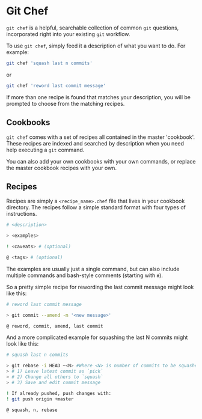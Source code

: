 # Git Chef

`git chef` is a helpful, searchable collection of common `git` questions, incorporated right into your existing `git` workflow.

To use `git chef`, simply feed it a description of what you want to do. For example:
```bash
git chef 'squash last n commits'
```

or

```bash
git chef 'reword last commit message'
```

If more than one recipe is found that matches your description, you will be prompted to choose from the matching recipes.

## Cookbooks
`git chef` comes with a set of recipes all contained in the master 'cookbook'. These recipes are indexed and searched by description when you need help executing a `git` command.

You can also add your own cookbooks with your own commands, or replace the master cookbook recipes with your own.

## Recipes
Recipes are simply a `<recipe_name>.chef` file that lives in your cookbook directory. The recipes follow a simple standard format with four types of instructions.

```bash
# <description>

> <examples>

! <caveats> # (optional)

@ <tags> # (optional)
```

The examples are usually just a single command, but can also include multiple commands and bash-style comments (starting with `#`).

So a pretty simple recipe for rewording the last commit message might look like this:
```bash
# reword last commit message

> git commit --amend -m '<new message>'

@ reword, commit, amend, last commit
```

And a more complicated example for squashing the last N commits might look like this:
```bash
# squash last n commits

> git rebase -i HEAD ~<N> #Where <N> is number of commits to be squashed
> # 1) Leave latest commit as `pick`
> # 2) Change all others to `squash`
> # 3) Save and edit commit message

! If already pushed, push changes with:
! git push origin +master

@ squash, n, rebase
```
